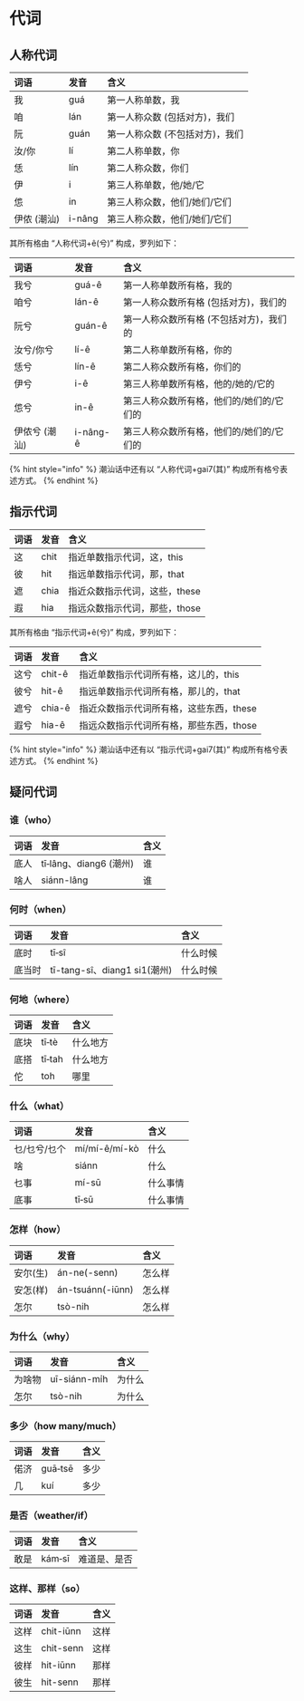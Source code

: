 # 代词

## 人称代词

| 词语 | 发音 | 含义 |
| :--- | :--- | :--- |
| 我 | guá | 第一人称单数，我 |
| 咱 | lán | 第一人称众数 \(包括对方\)，我们 |
| 阮 | guán | 第一人称众数 \(不包括对方\)，我们 |
| 汝/你 | lí | 第二人称单数，你 |
| 恁 | lín | 第二人称众数，你们 |
| 伊 | i | 第三人称单数，他/她/它 |
| 怹 | in | 第三人称众数，他们/她们/它们 |
| 伊侬 \(潮汕\) | i-nâng | 第三人称众数，他们/她们/它们 |

其所有格由 “人称代词+ê\(兮\)” 构成，罗列如下：

| 词语 | 发音 | 含义 |
| :--- | :--- | :--- |
| 我兮 | guá-ê | 第一人称单数所有格，我的 |
| 咱兮 | lán-ê | 第一人称众数所有格 \(包括对方\)，我们的 |
| 阮兮 | guán-ê | 第一人称众数所有格 \(不包括对方\)，我们的 |
| 汝兮/你兮 | lí-ê | 第二人称单数所有格，你的 |
| 恁兮 | lín-ê | 第二人称众数所有格，你们的 |
| 伊兮 | i-ê | 第三人称单数所有格，他的/她的/它的 |
| 怹兮 | in-ê | 第三人称众数所有格，他们的/她们的/它们的 |
| 伊侬兮 \(潮汕\) | i-nâng-ê | 第三人称众数所有格，他们的/她们的/它们的 |

{% hint style="info" %}
潮汕话中还有以 “人称代词+gai7\(其\)” 构成所有格兮表述方式。
{% endhint %}

## 指示代词

| 词语 | 发音 | 含义 |
| :--- | :--- | :--- |
| 这 | chit | 指近单数指示代词，这，this |
| 彼 | hit | 指远单数指示代词，那，that |
| 遮 | chia | 指近众数指示代词，这些，these |
| 遐 | hia | 指远众数指示代词，那些，those |

其所有格由 “指示代词+ê\(兮\)” 构成，罗列如下：

| 词语 | 发音 | 含义 |
| :--- | :--- | :--- |
| 这兮 | chit-ê | 指近单数指示代词所有格，这儿的，this |
| 彼兮 | hit-ê | 指远单数指示代词所有格，那儿的，that |
| 遮兮 | chia-ê | 指近众数指示代词所有格，这些东西，these |
| 遐兮 | hia-ê | 指远众数指示代词所有格，那些东西，those |

{% hint style="info" %}
潮汕话中还有以 “指示代词+gai7\(其\)” 构成所有格兮表述方式。
{% endhint %}

## **疑问代词**

### **谁（who）**

| 词语 | 发音 | 含义 |
| :--- | :--- | :--- |
| 底人 | tī‑lâng、diang6 \(潮州\) | 谁 |
| 啥人 | siánn-lâng | 谁 |

### **何时（when）**

| 词语 | 发音 | 含义 |
| :--- | :--- | :--- |
| 底时 | tī‑sî | 什么时候 |
| 底当时 | tī-tang-sî、diang1 si1\(潮州\) | 什么时候 |

### **何地（where）**

| 词语 | 发音 | 含义 |
| :--- | :--- | :--- |
| 底块 | tī‑tè | 什么地方 |
| 底搭 | tī‑tah | 什么地方 |
| 佗 | toh | 哪里 |

### **什么（what）**

| 词语 | 发音 | 含义 |
| :--- | :--- | :--- |
| 乜/乜兮/乜个 | mí/mí-ê/mí-kò | 什么 |
| 啥 | siánn | 什么 |
| 乜事 | mí-sū | 什么事情 |
| 底事 | tī‑sū | 什么事情 |

### **怎样（how）**

| 词语 | 发音 | 含义 |
| :--- | :--- | :--- |
| 安尔\(生\) | án-ne\(-senn\) | 怎么样 |
| 安怎\(样\) | án-tsuánn\(-iūnn\) | 怎么样 |
| 怎尔 | tsò-nih | 怎么样 |

### **为什么（why）**

| 词语 | 发音 | 含义 |
| :--- | :--- | :--- |
| 为啥物 | uī-siánn-mi̍h | 为什么 |
| 怎尔 | tsò-nih | 为什么 |

### **多少（how many/much）**

| 词语 | 发音 | 含义 |
| :--- | :--- | :--- |
| 偌济 | guā‑tsē | 多少 |
| 几 | kuí | 多少 |

### **是否（weather/if）**

| 词语 | 发音 | 含义 |
| :--- | :--- | :--- |
| 敢是 | kám‑sī | 难道是、是否 |

### **这样、那样（so）**

| 词语 | 发音 | 含义 |
| :--- | :--- | :--- |
| 这样 | chit-iūnn | 这样 |
| 这生 | chit-senn | 这样 |
| 彼样 | hit-iūnn | 那样 |
| 彼生 | hit-senn | 那样 |

